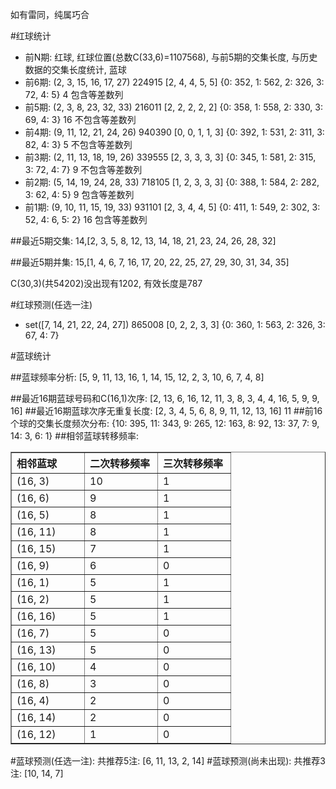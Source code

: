 <!-- 
.. title: 双色球2012038期(2012-04-03)数据分析报告
.. slug: slott-2012038-2012-04-03-report
.. date: 2012-04-04 08:00:00 UTC+08:00
.. tags: Lottery
.. link: 
.. description: 
.. type: text
-->

如有雷同，纯属巧合

<!-- TEASER_END-->

#红球统计

- 前N期: 红球, 红球位置(总数C(33,6)=1107568), 与前5期的交集长度, 与历史数据的交集长度统计, 蓝球
- 前6期: (2, 3, 15, 16, 17, 27) 224915 [2, 4, 4, 5, 5] {0: 352, 1: 562, 2: 326, 3: 72, 4: 5} 4 包含等差数列
- 前5期: (2, 3, 8, 23, 32, 33) 216011 [2, 2, 2, 2, 2] {0: 358, 1: 558, 2: 330, 3: 69, 4: 3} 16 不包含等差数列
- 前4期: (9, 11, 12, 21, 24, 26) 940390 [0, 0, 1, 1, 3] {0: 392, 1: 531, 2: 311, 3: 82, 4: 3} 5 不包含等差数列
- 前3期: (2, 11, 13, 18, 19, 26) 339555 [2, 3, 3, 3, 3] {0: 345, 1: 581, 2: 315, 3: 72, 4: 7} 9 不包含等差数列
- 前2期: (5, 14, 19, 24, 28, 33) 718105 [1, 2, 3, 3, 3] {0: 388, 1: 584, 2: 282, 3: 62, 4: 5} 9 包含等差数列
- 前1期: (9, 10, 11, 15, 19, 33) 931101 [2, 3, 4, 4, 5] {0: 411, 1: 549, 2: 302, 3: 52, 4: 6, 5: 2} 16 包含等差数列

##最近5期交集:
14,[2, 3, 5, 8, 12, 13, 14, 18, 21, 23, 24, 26, 28, 32]

##最近5期并集:
15,[1, 4, 6, 7, 16, 17, 20, 22, 25, 27, 29, 30, 31, 34, 35]

C(30,3)(共54202)没出现有1202, 
有效长度是787

#红球预测(任选一注)

- set([7, 14, 21, 22, 24, 27]) 865008 [0, 2, 2, 3, 3] {0: 360, 1: 563, 2: 326, 3: 67, 4: 7}

#蓝球统计

##蓝球频率分析:
[5, 9, 11, 13, 16, 1, 14, 15, 12, 2, 3, 10, 6, 7, 4, 8]

##最近16期蓝球号码和C(16,1)次序:
[2, 13, 6, 16, 12, 11, 3, 8, 3, 4, 4, 16, 5, 9, 9, 16]
##最近16期蓝球次序无重复长度:
[2, 3, 4, 5, 6, 8, 9, 11, 12, 13, 16] 11
##前16个球的交集长度频次分布:
{10: 395, 11: 343, 9: 265, 12: 163, 8: 92, 13: 37, 7: 9, 14: 3, 6: 1}
##相邻蓝球转移频率:
<table border="1" class="table table-striped dataframe">
  <thead>
    <tr style="text-align: left;">
      <th style="min-width: 100px;">相邻蓝球</th>
      <th style="min-width: 100px;">二次转移频率</th>
      <th style="min-width: 100px;">三次转移频率</th>
    </tr>
  </thead>
  <tbody>
    <tr>
      <td>  (16, 3)</td>
      <td> 10</td>
      <td> 1</td>
    </tr>
    <tr>
      <td>  (16, 6)</td>
      <td>  9</td>
      <td> 1</td>
    </tr>
    <tr>
      <td>  (16, 5)</td>
      <td>  8</td>
      <td> 1</td>
    </tr>
    <tr>
      <td> (16, 11)</td>
      <td>  8</td>
      <td> 1</td>
    </tr>
    <tr>
      <td> (16, 15)</td>
      <td>  7</td>
      <td> 1</td>
    </tr>
    <tr>
      <td>  (16, 9)</td>
      <td>  6</td>
      <td> 0</td>
    </tr>
    <tr>
      <td>  (16, 1)</td>
      <td>  5</td>
      <td> 1</td>
    </tr>
    <tr>
      <td>  (16, 2)</td>
      <td>  5</td>
      <td> 1</td>
    </tr>
    <tr>
      <td> (16, 16)</td>
      <td>  5</td>
      <td> 1</td>
    </tr>
    <tr>
      <td>  (16, 7)</td>
      <td>  5</td>
      <td> 0</td>
    </tr>
    <tr>
      <td> (16, 13)</td>
      <td>  5</td>
      <td> 0</td>
    </tr>
    <tr>
      <td> (16, 10)</td>
      <td>  4</td>
      <td> 0</td>
    </tr>
    <tr>
      <td>  (16, 8)</td>
      <td>  3</td>
      <td> 0</td>
    </tr>
    <tr>
      <td>  (16, 4)</td>
      <td>  2</td>
      <td> 0</td>
    </tr>
    <tr>
      <td> (16, 14)</td>
      <td>  2</td>
      <td> 0</td>
    </tr>
    <tr>
      <td> (16, 12)</td>
      <td>  1</td>
      <td> 0</td>
    </tr>
  </tbody>
</table>
#蓝球预测(任选一注):
共推荐5注: [6, 11, 13, 2, 14]
#蓝球预测(尚未出现):
共推荐3注: [10, 14, 7]

